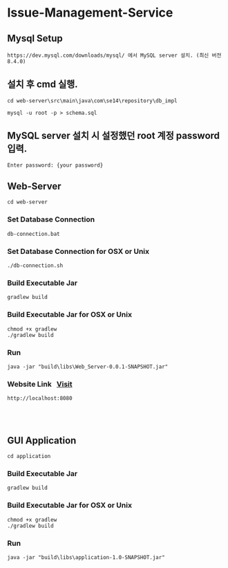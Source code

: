 # Issue-Management-Service
## Mysql Setup 
```
https://dev.mysql.com/downloads/mysql/ 에서 MySQL server 설치. (최신 버전 8.4.0)
```

## 설치 후 cmd 실행. 
```
cd web-server\src\main\java\com\se14\repository\db_impl
```
```
mysql -u root -p > schema.sql
```

## MySQL server 설치 시 설정했던 root 계정 password 입력.
```
Enter password: {your password}
```

## Web-Server
```
cd web-server
```

### Set Database Connection
```
db-connection.bat
```
### Set Database Connection for OSX or Unix
```
./db-connection.sh
```
### Build Executable Jar
```
gradlew build
```
### Build Executable Jar for OSX or Unix
```
chmod +x gradlew
./gradlew build
```

### Run 
```
java -jar "build\libs\Web_Server-0.0.1-SNAPSHOT.jar"
```

### Website Link  &nbsp; [Visit](http://localhost:8080/)
```
http://localhost:8080
```

<br />
<br />


## GUI Application
```
cd application
```

### Build Executable Jar
```
gradlew build
```
### Build Executable Jar for OSX or Unix
```
chmod +x gradlew
./gradlew build
```
### Run 
```
java -jar "build\libs\application-1.0-SNAPSHOT.jar"
```
